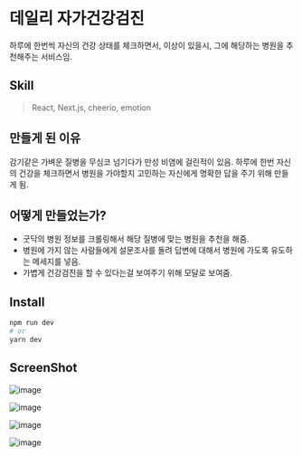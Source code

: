 # 데일리 자가건강검진
하루에 한번씩 자신의 건강 상태를 체크하면서, 이상이 있을시, 그에 해당하는 병원을 추천해주는 서비스임.

## Skill
> React, Next.js, cheerio, emotion

## 만들게 된 이유
감기같은 가벼운 질병을 무심코 넘기다가 만성 비염에 걸린적이 있음. 하루에 한번 자신의 건강을 체크하면서 병원을 가야할지 고민하는 자신에게 명확한 답을 주기 위해 만들게 됨.

## 어떻게 만들었는가?
- 굿닥의 병원 정보를 크롤링해서 해당 질병에 맞는 병원을 추천을 해줌.
- 병원에 가지 않는 사람들에게 설문조사를 돌려 답변에 대해서 병원에 가도록 유도하는 메세지를 넣음.
- 가볍게 건강검진을 할 수 있다는걸 보여주기 위해 모달로 보여줌.

## Install

```bash
npm run dev
# or
yarn dev
```

## ScreenShot

![image](https://user-images.githubusercontent.com/26542929/91632056-35728100-ea19-11ea-9559-7b80f23dc4ba.png)

![image](https://user-images.githubusercontent.com/26542929/91632064-3e635280-ea19-11ea-9f6c-2d5398e4e086.png)

![image](https://user-images.githubusercontent.com/26542929/91632065-428f7000-ea19-11ea-93fd-222b8c3f375f.png)

![image](https://user-images.githubusercontent.com/26542929/91632068-46bb8d80-ea19-11ea-8d8a-8662fa7e806f.png)


